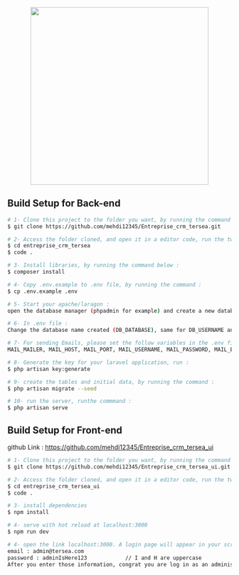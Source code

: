 <p align="center"><a href="https://laravel.com" target="_blank"><img src="https://raw.githubusercontent.com/laravel/art/master/logo-lockup/5%20SVG/2%20CMYK/1%20Full%20Color/laravel-logolockup-cmyk-red.svg" width="400"></a></p>

## Build Setup for Back-end

```bash
# 1- Clone this project to the folder you want, by running the command below : 
$ git clone https://github.com/mehdi12345/Entreprise_crm_tersea.git

# 2- Access the folder cloned, and open it in a editor code, run the two commands below : 
$ cd entreprise_crm_tersea
$ code .

# 3- Install libraries, by running the command below : 
$ composer install

# 4- Copy .env.example to .env file, by running the command :
$ cp .env.example .env

# 5- Start your apache/laragon :
open the database manager (phpadmin for example) and create a new database.

# 6- In .env file :
Change the database name created (DB_DATABASE), same for DB_USERNAME and DB_PASSWORD

# 7- For sending Emails, please set the follow variables in the .env file : 
MAIL_MAILER, MAIL_HOST, MAIL_PORT, MAIL_USERNAME, MAIL_PASSWORD, MAIL_ENCRYPTION, MAIL_FROM_ADDRESS

# 8- Generate the key for your laravel application, run :
$ php artisan key:generate

# 9- create the tables and initial data, by running the command : 
$ php artisan migrate --seed

# 10- run the server, runthe commmand : 
$ php artisan serve
```


## Build Setup for Front-end

github Link : https://github.com/mehdi12345/Entreprise_crm_tersea_ui

```bash
# 1- Clone this project to the folder you want, by running the command below : 
$ git clone https://github.com/mehdi12345/Entreprise_crm_tersea_ui.git

# 2- Access the folder cloned, and open it in a editor code, run the two commands below : 
$ cd entreprise_crm_tersea_ui
$ code .

# 3- install dependencies
$ npm install

# 4- serve with hot reload at localhost:3000
$ npm run dev

# 4- open the link localhost:3000. A login page will appear in your screen :
email : admin@tersea.com
password : adminIsHere123            // I and H are uppercase
After you enter those information, congrat you are log in as an administrator.
```
